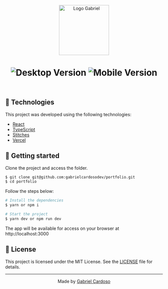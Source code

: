 

<p align="center">
  <img alt="Logo Gabriel" src="https://i.imgur.com/7pxBN4A.png" width="160px">
</p>

<h1 align="center">
    <img alt="Desktop Version" title="Letmeask" src="https://i.imgur.com/5ds9OIL.png" />
    <img alt="Mobile Version " title="Letmeask" src="https://i.imgur.com/6bUc1T0.png" />
</h1>

<br>

## 🧪 Technologies

This project was developed using the following technologies:

- [React](https://reactjs.org)
- [TypeScript](https://www.typescriptlang.org/)
- [Stitches](https://stitches.dev/)
- [Vercel](https://vercel.com/)


## 🚀 Getting started

Clone the project and access the folder.

```bash
$ git clone git@github.com:gabrielcardosodev/portfolio.git
$ cd portfolio
```

Follow the steps below:

```bash
# Install the dependencies
$ yarn or npm i

# Start the project
$ yarn dev or npm run dev
```

The app will be available for access on your browser at http://localhost:3000


## 📝 License

This project is licensed under the MIT License. See the [LICENSE](LICENSE.md) file for details.

---

<p align="center">Made by <a href="https://github.com/gabrielcardosodev">Gabriel Cardoso</a></p>
